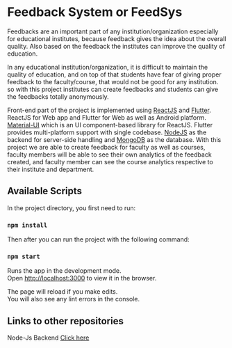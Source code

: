 # Feedback System or FeedSys

Feedbacks are an important part of any institution/organization especially for educational institutes, because feedback gives the idea about the overall quality. Also based on the feedback the institutes can improve the quality of education.

In any educational institution/organization, it is difficult to maintain the quality of education, and on top of that students have fear of giving proper feedback to the faculty/course, that would not be good for any institution. so with this project institutes can create feedbacks and students can give the feedbacks totally anonymously.

Front-end part of the project is implemented using [ReactJS](https://reactjs.org/) and [Flutter](https://flutter.dev/). ReactJS for Web app and Flutter for Web as well as Android platform. [Material-UI](https://mui.com/) which is an UI component-based library for ReactJS. Flutter provides multi-platform support with single codebase. [NodeJS](https://nodejs.org/en/) as the backend for server-side handling and [MongoDB](https://www.mongodb.com/) as the database. With this project we are able to create feedback for faculty as well as courses, faculty members will be able to see their own analytics of the feedback created, and faculty member can see the course analytics respective to their institute and department.

## Available Scripts

In the project directory, you first need to run:

### `npm install`

Then after you can run the project with the following command:

### `npm start`

Runs the app in the development mode.\
Open [http://localhost:3000](http://localhost:3000) to view it in the browser.

The page will reload if you make edits.\
You will also see any lint errors in the console.

## Links to other repositories

Node-Js Backend [Click here](https://github.com/dheerajk-p/backend)
